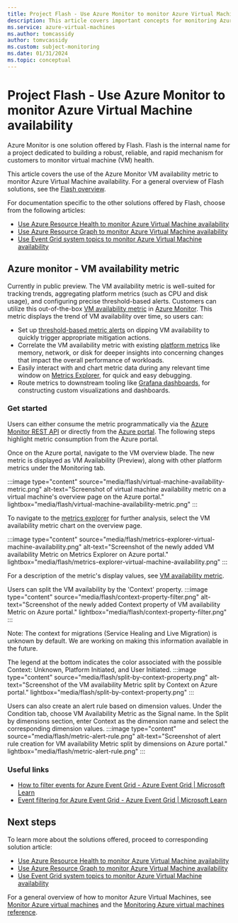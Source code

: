 ```yaml
---
title: Project Flash - Use Azure Monitor to monitor Azure Virtual Machine availability
description: This article covers important concepts for monitoring Azure virtual machine availability using the Azure Monitor VM availability metric.
ms.service: azure-virtual-machines
ms.author: tomcassidy
author: tomvcassidy
ms.custom: subject-monitoring
ms.date: 01/31/2024
ms.topic: conceptual
---
```


# Project Flash - Use Azure Monitor to monitor Azure Virtual Machine availability

Azure Monitor is one solution offered by Flash. Flash is the internal name for a project dedicated to building a robust, reliable, and rapid mechanism for customers to monitor virtual machine (VM) health.

This article covers the use of the Azure Monitor VM availability metric to monitor Azure Virtual Machine availability. For a general overview of Flash solutions, see the [Flash overview](flash-overview.md).

For documentation specific to the other solutions offered by Flash, choose from the following articles:
* [Use Azure Resource Health to monitor Azure Virtual Machine availability](flash-azure-resource-health.md)
* [Use Azure Resource Graph to monitor Azure Virtual Machine availability](flash-azure-resource-graph.md)
* [Use Event Grid system topics to monitor Azure Virtual Machine availability](flash-event-grid-system-topic.md)

## Azure monitor - VM availability metric

Currently in public preview. The VM availability metric is well-suited for tracking trends, aggregating platform metrics (such as CPU and disk usage), and configuring precise threshold-based alerts. Customers can utilize this out-of-the-box [VM availability metric](monitor-vm-reference.md#vm-availability-metric-preview) in [Azure Monitor](/azure/azure-monitor/platform/alerts-overview). This metric displays the trend of VM availability over time, so users can:

- Set up [threshold-based metric alerts](/azure/azure-monitor/alerts/alerts-create-new-alert-rule?tabs=metric) on dipping VM availability to quickly trigger appropriate mitigation actions.
- Correlate the VM availability metric with existing [platform metrics](/azure/azure-monitor/essentials/data-platform-metrics) like memory, network, or disk for deeper insights into concerning changes that impact the overall performance of workloads.
- Easily interact with and chart metric data during any relevant time window on [Metrics Explorer](/azure/azure-monitor/essentials/metrics-getting-started), for quick and easy debugging.
- Route metrics to downstream tooling like [Grafana dashboards](/azure/azure-monitor/visualize/grafana-plugin), for constructing custom visualizations and dashboards.

### Get started

Users can either consume the metric programmatically via the [Azure Monitor REST API](/rest/api/monitor/metrics) or directly from the [Azure portal](https://portal.azure.com/). The following steps highlight metric consumption from the Azure portal.

Once on the Azure portal, navigate to the VM overview blade. The new metric is displayed as VM Availability (Preview), along with other platform metrics under the Monitoring tab.

   :::image type="content" source="media/flash/virtual-machine-availability-metric.png" alt-text="Screenshot of virtual machine availability metric on a virtual machine's overview page on the Azure portal." lightbox="media/flash/virtual-machine-availability-metric.png" :::

To navigate to the [metrics explorer](/azure/azure-monitor/essentials/metrics-getting-started) for further analysis, select the VM availability metric chart on the overview page.

   :::image type="content" source="media/flash/metrics-explorer-virtual-machine-availability.png" alt-text="Screenshot of the newly added VM availability Metric on Metrics Explorer on Azure portal." lightbox="media/flash/metrics-explorer-virtual-machine-availability.png" :::

For a description of the metric's display values, see [VM availability metric](monitor-vm-reference.md#vm-availability-metric-preview).

Users can split the VM availability by the 'Context' property.
   :::image type="content" source="media/flash/context-property-filter.png" alt-text="Screenshot of the newly added Context property of VM availability Metric on Azure portal." lightbox="media/flash/context-property-filter.png" :::

Note: The context for migrations (Service Healing and Live Migration) is unknown by default. We are working on making this information available in the future.

The legend at the bottom indicates the color associated with the possible Context: Unknown, Platform Initiated, and User Initiated.
   :::image type="content" source="media/flash/split-by-context-property.png" alt-text="Screenshot of the VM availability Metric split by Context on Azure portal." lightbox="media/flash/split-by-context-property.png" :::

Users can also create an alert rule based on dimension values. Under the Condition tab, choose VM Availability Metric as the Signal name. In the Split by dimensions section, enter Context as the dimension name and select the corresponding dimension values.
   :::image type="content" source="media/flash/metric-alert-rule.png" alt-text="Screenshot of alert rule creation for VM availability Metric split by dimensions on Azure portal." lightbox="media/flash/metric-alert-rule.png" :::

### Useful links

- [How to filter events for Azure Event Grid - Azure Event Grid | Microsoft Learn](/azure/event-grid/how-to-filter-events)
- [Event filtering for Azure Event Grid - Azure Event Grid | Microsoft Learn](/azure/event-grid/event-filtering#advanced-filtering)

## Next steps

To learn more about the solutions offered, proceed to corresponding solution article:
* [Use Azure Resource Health to monitor Azure Virtual Machine availability](flash-azure-resource-health.md)
* [Use Azure Resource Graph to monitor Azure Virtual Machine availability](flash-azure-resource-graph.md)
* [Use Event Grid system topics to monitor Azure Virtual Machine availability](flash-event-grid-system-topic.md)

For a general overview of how to monitor Azure Virtual Machines, see [Monitor Azure virtual machines](monitor-vm.md) and the [Monitoring Azure virtual machines reference](monitor-vm-reference.md).
